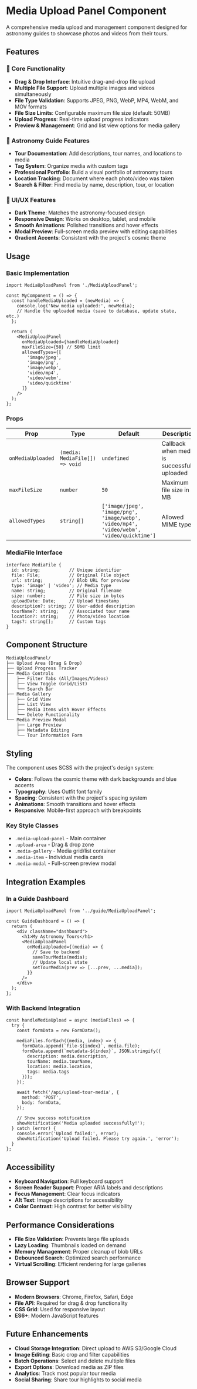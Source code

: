 # Media Upload Panel Component

A comprehensive media upload and management component designed for astronomy guides to showcase photos and videos from their tours.

## Features

### 🎯 Core Functionality
- **Drag & Drop Interface**: Intuitive drag-and-drop file upload
- **Multiple File Support**: Upload multiple images and videos simultaneously
- **File Type Validation**: Supports JPEG, PNG, WebP, MP4, WebM, and MOV formats
- **File Size Limits**: Configurable maximum file size (default: 50MB)
- **Upload Progress**: Real-time upload progress indicators
- **Preview & Management**: Grid and list view options for media gallery

### 🌟 Astronomy Guide Features
- **Tour Documentation**: Add descriptions, tour names, and locations to media
- **Tag System**: Organize media with custom tags
- **Professional Portfolio**: Build a visual portfolio of astronomy tours
- **Location Tracking**: Document where each photo/video was taken
- **Search & Filter**: Find media by name, description, tour, or location

### 🎨 UI/UX Features
- **Dark Theme**: Matches the astronomy-focused design
- **Responsive Design**: Works on desktop, tablet, and mobile
- **Smooth Animations**: Polished transitions and hover effects
- **Modal Preview**: Full-screen media preview with editing capabilities
- **Gradient Accents**: Consistent with the project's cosmic theme

## Usage

### Basic Implementation

```tsx
import MediaUploadPanel from './MediaUploadPanel';

const MyComponent = () => {
  const handleMediaUploaded = (newMedia) => {
    console.log('New media uploaded:', newMedia);
    // Handle the uploaded media (save to database, update state, etc.)
  };

  return (
    <MediaUploadPanel 
      onMediaUploaded={handleMediaUploaded}
      maxFileSize={50} // 50MB limit
      allowedTypes={[
        'image/jpeg', 
        'image/png', 
        'image/webp', 
        'video/mp4', 
        'video/webm', 
        'video/quicktime'
      ]}
    />
  );
};
```

### Props

| Prop | Type | Default | Description |
|------|------|---------|-------------|
| `onMediaUploaded` | `(media: MediaFile[]) => void` | `undefined` | Callback when media is successfully uploaded |
| `maxFileSize` | `number` | `50` | Maximum file size in MB |
| `allowedTypes` | `string[]` | `['image/jpeg', 'image/png', 'image/webp', 'video/mp4', 'video/webm', 'video/quicktime']` | Allowed MIME types |

### MediaFile Interface

```tsx
interface MediaFile {
  id: string;           // Unique identifier
  file: File;           // Original File object
  url: string;          // Blob URL for preview
  type: 'image' | 'video'; // Media type
  name: string;         // Original filename
  size: number;         // File size in bytes
  uploadDate: Date;     // Upload timestamp
  description?: string; // User-added description
  tourName?: string;    // Associated tour name
  location?: string;    // Photo/video location
  tags?: string[];      // Custom tags
}
```

## Component Structure

```
MediaUploadPanel/
├── Upload Area (Drag & Drop)
├── Upload Progress Tracker
├── Media Controls
│   ├── Filter Tabs (All/Images/Videos)
│   ├── View Toggle (Grid/List)
│   └── Search Bar
├── Media Gallery
│   ├── Grid View
│   ├── List View
│   ├── Media Items with Hover Effects
│   └── Delete Functionality
└── Media Preview Modal
    ├── Large Preview
    ├── Metadata Editing
    └── Tour Information Form
```

## Styling

The component uses SCSS with the project's design system:

- **Colors**: Follows the cosmic theme with dark backgrounds and blue accents
- **Typography**: Uses Outfit font family
- **Spacing**: Consistent with the project's spacing system
- **Animations**: Smooth transitions and hover effects
- **Responsive**: Mobile-first approach with breakpoints

### Key Style Classes

- `.media-upload-panel` - Main container
- `.upload-area` - Drag & drop zone
- `.media-gallery` - Media grid/list container
- `.media-item` - Individual media cards
- `.media-modal` - Full-screen preview modal

## Integration Examples

### In a Guide Dashboard

```tsx
import MediaUploadPanel from '../guide/MediaUploadPanel';

const GuideDashboard = () => {
  return (
    <div className="dashboard">
      <h1>My Astronomy Tours</h1>
      <MediaUploadPanel 
        onMediaUploaded={(media) => {
          // Save to backend
          saveTourMedia(media);
          // Update local state
          setTourMedia(prev => [...prev, ...media]);
        }}
      />
    </div>
  );
};
```

### With Backend Integration

```tsx
const handleMediaUpload = async (mediaFiles) => {
  try {
    const formData = new FormData();
    
    mediaFiles.forEach((media, index) => {
      formData.append(`file-${index}`, media.file);
      formData.append(`metadata-${index}`, JSON.stringify({
        description: media.description,
        tourName: media.tourName,
        location: media.location,
        tags: media.tags
      }));
    });

    await fetch('/api/upload-tour-media', {
      method: 'POST',
      body: formData,
    });
    
    // Show success notification
    showNotification('Media uploaded successfully!');
  } catch (error) {
    console.error('Upload failed:', error);
    showNotification('Upload failed. Please try again.', 'error');
  }
};
```

## Accessibility

- **Keyboard Navigation**: Full keyboard support
- **Screen Reader Support**: Proper ARIA labels and descriptions
- **Focus Management**: Clear focus indicators
- **Alt Text**: Image descriptions for accessibility
- **Color Contrast**: High contrast for better visibility

## Performance Considerations

- **File Size Validation**: Prevents large file uploads
- **Lazy Loading**: Thumbnails loaded on demand
- **Memory Management**: Proper cleanup of blob URLs
- **Debounced Search**: Optimized search performance
- **Virtual Scrolling**: Efficient rendering for large galleries

## Browser Support

- **Modern Browsers**: Chrome, Firefox, Safari, Edge
- **File API**: Required for drag & drop functionality
- **CSS Grid**: Used for responsive layout
- **ES6+**: Modern JavaScript features

## Future Enhancements

- **Cloud Storage Integration**: Direct upload to AWS S3/Google Cloud
- **Image Editing**: Basic crop and filter capabilities
- **Batch Operations**: Select and delete multiple files
- **Export Options**: Download media as ZIP files
- **Analytics**: Track most popular tour media
- **Social Sharing**: Share tour highlights to social media
